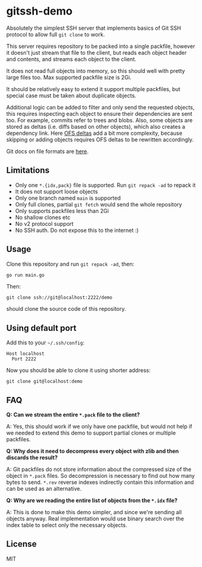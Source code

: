 # gitssh-demo

Absolutely the simplest SSH server that implements basics of Git SSH protocol
to allow full `git clone` to work.

This server requires repository to be packed into a single packfile,
however it doesn't just stream that file to the client, but reads each object header
and contents, and streams each object to the client.

It does not read full objects into memory, so this should well with pretty large files too.
Max supported packfile size is 2Gi.

It should be relatively easy to extend it support multiple packfiles, but special
case must be taken about duplicate objects.

Additional logic can be added to filter and only send the requested objects, this requires
inspecting each object to ensure their dependencies are sent too. For example, commits
refer to trees and blobs. Also, some objects are stored as deltas (i.e. diffs based on other objects),
which also creates a dependency link. Here [OFS deltas](https://git-scm.com/docs/pack-format/2.31.0#_deltified_representation)
add a bit more complexity, because skipping or adding objects requires OFS deltas to be rewritten accordingly.

Git docs on file formats are [here](https://git-scm.com/docs/pack-format).

## Limitations

- Only one `*.{idx,pack}` file is supported. Run `git repack -ad` to repack it
- It does not support loose objects
- Only one branch named `main` is supported
- Only full clones, partial `git fetch` would send the whole repository
- Only supports packfiles less than 2Gi
- No shallow clones etc
- No v2 protocol support
- No SSH auth. Do not expose this to the internet :)

## Usage

Clone this repository and run `git repack -ad`, then:

```bash
go run main.go
```

Then:

```
git clone ssh://git@localhost:2222/demo
```

should clone the source code of this repository.

## Using default port

Add this to your `~/.ssh/config`:

```
Host localhost
  Port 2222
```

Now you should be able to clone it using shorter address:

```
git clone git@localhost:demo
```

## FAQ

**Q: Can we stream the entire `*.pack` file to the client?**

A: Yes, this should work if we only have one packfile, but would not help if we needed to extend this demo to support
partial clones or multiple packfiles.

**Q: Why does it need to decompress every object with zlib and then discards the result?**

A: Git packfiles do not store information about the compressed size of the object in `*.pack` files. So decompression
is necessary to find out how many bytes to send. `*.rev` reverse indexes indirectly contain this information and
can be used as an alternative.

**Q: Why are we reading the entire list of objects from the `*.idx` file?**

A: This is done to make this demo simpler, and since we're sending all objects anyway. Real implementation would use
binary search over the index table to select only the necessary objects.

## License

MIT
